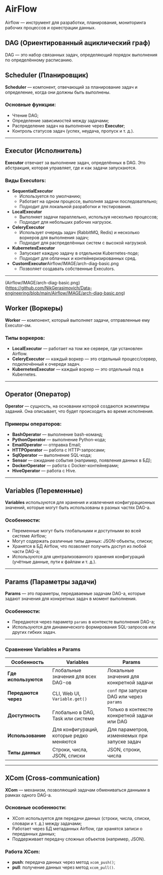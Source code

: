 # AirFlow

Airflow — инструмент для разработки, планирования, мониторинга рабочих процессов и оркестрации данных.

## DAG (Ориентированный ациклический граф)
DAG — это набор связанных задач, определяющий порядок выполнения по определённому расписанию.

## Scheduler (Планировщик)
**Scheduler** — компонент, отвечающий за планирование задач и определение, когда они должны быть выполнены.

### Основные функции:
- Чтение DAG;
- Определение зависимостей между задачами;
- Распределение задач на выполнение через **Executor**;
- Контроль статусов задач (успех, неудача, пропуск и т. д.).

---

## Executor (Исполнитель)
**Executor** отвечает за выполнение задач, определённых в DAG. Это абстракция, которая управляет, где и как задачи запускаются.

### Виды Executors:
- **SequentialExecutor**
  - Используется по умолчанию;
  - Работает на одном процессе, выполняя задачи последовательно;
  - Подходит для локальной разработки и тестирования.
- **LocalExecutor**
  - Выполняет задачи параллельно, используя несколько процессов;
  - Подходит для небольших рабочих нагрузок.
- **CeleryExecutor**
  - Использует очередь задач (RabbitMQ, Redis) и несколько воркеров для выполнения задач;
  - Подходит для распределённых систем с высокой нагрузкой.
- **KubernetesExecutor**
  - Запускает каждую задачу в отдельном Kubernetes-поде;
  - Подходит для облачных и контейнеризированных сред.
- **CustomExecutor**Airflow/IMAGE/arch-diag-basic.png
  - Позволяет создавать собственные Executors.

---
(Airflow/IMAGE/arch-diag-basic.png)
(https://github.com/NikGerasimovich/Data-engineering/blob/main/Airflow/IMAGE/arch-diag-basic.png)
## Worker (Воркеры)
**Worker** — компонент, который выполняет задачи, отправленные ему Executor-ом.

### Типы воркеров:
- **LocalExecutor** — работает на том же сервере, где установлен Airflow.
- **CeleryExecutor** — каждый воркер — это отдельный процесс/сервер, подключённый к очереди задач.
- **KubernetesExecutor** — каждый воркер — это отдельный под в Kubernetes.

---


## Operator (Оператор)
**Operator** — сущность, на основании которой создаются экземпляры заданий. Она описывает, что будет происходить во время исполнения.

### Примеры операторов:
- **BashOperator** — выполнение bash-команд;
- **PythonOperator** — выполнение Python-кода;
- **EmailOperator** — отправка Email;
- **HTTPOperator** — работа с HTTP-запросами;
- **SqlOperator** — выполнение SQL-кода;
- **Sensor** — ожидание события (например, появления данных в БД);
- **DockerOperator** — работа с Docker-контейнерами;
- **HiveOperator** — работа с Hive.

---

## Variables (Переменные)
**Variables** используются для хранения и извлечения конфигурационных значений, которые могут быть использованы в разных частях DAG-а.

### Особенности:
- Переменные могут быть глобальными и доступными во всей системе Airflow;
- Могут содержать различные типы данных: JSON-объекты, списки;
- Хранятся в БД Airflow, что позволяет получить доступ из любой части DAG-а;
- Используются для централизованного хранения конфигураций (учётные данные, пути к файлам и т. д.).

---

## Params (Параметры задачи)
**Params** — это параметры, передаваемые задачам DAG-а, которые задают значения для конкретных задач в момент выполнения.

### Особенности:
- Передаются через параметр `params` в контексте выполнения DAG-а;
- Используются для динамического формирования SQL-запросов или других гибких задач.

---

### Сравнение Variables и Params

| **Особенность**       | **Variables**                           | **Params**                                  |
|------------------------|-----------------------------------------|---------------------------------------------|
| **Где используются**  | Глобальные значения для всех DAG-ов     | Локальные значения для конкретной задачи    |
| **Передаются через**  | CLI, Web UI, `Variable.get()`           | `conf` при запуске DAG или через `params`   |
| **Доступность**       | Глобально в DAG, Task или системе       | Только в контексте конкретной задачи или DAG|
| **Использование**     | Для конфигураций, которые редко меняются| Для параметров, изменяемых при запуске задач|
| **Типы данных**       | Строки, числа, JSON, списки             | JSON, строки, числа                         |

---

## XCom (Cross-communication)
**XCom** — механизм, позволяющий задачам обмениваться данными в рамках одного DAG-а.

### Основные особенности:
- XCom используется для передачи данных (строки, числа, списки, словари и т. д.) между задачами;
- Работает через БД метаданных Airflow, где хранятся записи о переданных данных;
- Поддерживает передачу сложных объектов (например, JSON).

### Работа XCom:
- **push**: передача данных через метод `xcom_push()`;
- **pull**: получение данных через метод `xcom_pull()`.


